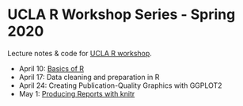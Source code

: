 # UCLA R Workshop Series - Spring 2020 

Lecture notes &amp; code for [UCLA R workshop](https://ucla-data-archive.github.io/2020-04-10-ucla/).

* April 10: [Basics of R](basics-of-r.html)
* April 17: Data cleaning and preparation in R
* April 24: Creating Publication-Quality Graphics with GGPLOT2
* May 1: [Producing Reports with knitr](04_r-markdown.html) 
